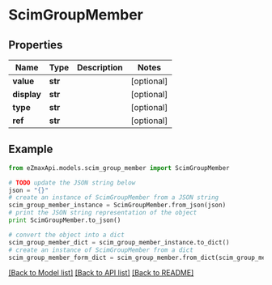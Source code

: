 # ScimGroupMember


## Properties
Name | Type | Description | Notes
------------ | ------------- | ------------- | -------------
**value** | **str** |  | [optional] 
**display** | **str** |  | [optional] 
**type** | **str** |  | [optional] 
**ref** | **str** |  | [optional] 

## Example

```python
from eZmaxApi.models.scim_group_member import ScimGroupMember

# TODO update the JSON string below
json = "{}"
# create an instance of ScimGroupMember from a JSON string
scim_group_member_instance = ScimGroupMember.from_json(json)
# print the JSON string representation of the object
print ScimGroupMember.to_json()

# convert the object into a dict
scim_group_member_dict = scim_group_member_instance.to_dict()
# create an instance of ScimGroupMember from a dict
scim_group_member_form_dict = scim_group_member.from_dict(scim_group_member_dict)
```
[[Back to Model list]](../README.md#documentation-for-models) [[Back to API list]](../README.md#documentation-for-api-endpoints) [[Back to README]](../README.md)


